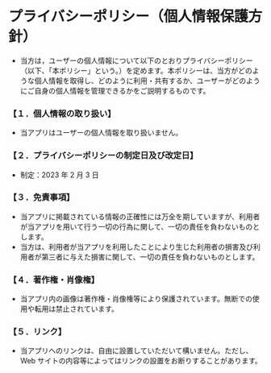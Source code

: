 # プライバシーポリシー（個人情報保護方針）

- 当方は，ユーザーの個人情報について以下のとおりプライバシーポリシー（以下、「本ポリシー」という。）を定めます。本ポリシーは、当方がどのような個人情報を取得し、どのように利用・共有するか、ユーザーがどのようにご自身の個人情報を管理できるかをご説明するものです。

### 【１．個人情報の取り扱い】

- 当アプリはユーザーの個人情報を取り扱いません。

### 【２．プライバシーポリシーの制定日及び改定日】

- 制定：2023 年 2 月 3 日

### 【３．免責事項】

- 当アプリに掲載されている情報の正確性には万全を期していますが、利用者が当アプリを用いて行う一切の行為に関して、一切の責任を負わないものとします。
- 当方は、利用者が当アプリを利用したことにより生じた利用者の損害及び利用者が第三者に与えた損害に関して、一切の責任を負わないものとします。

### 【４．著作権・肖像権】

- 当アプリ内の画像は著作権・肖像権等により保護されています。無断での使用や転用は禁止されています。

### 【５．リンク】

- 当アプリへのリンクは、自由に設置していただいて構いません。ただし、Web サイトの内容等によってはリンクの設置をお断りすることがあります。
